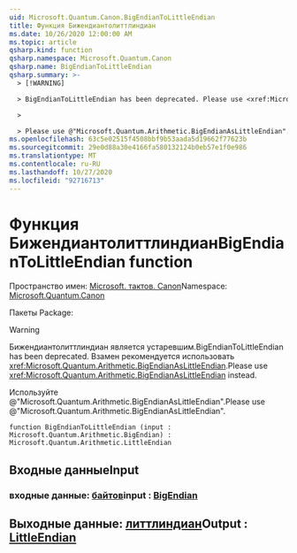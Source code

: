 ```yaml
---
uid: Microsoft.Quantum.Canon.BigEndianToLittleEndian
title: Функция Бижендиантолиттлиндиан
ms.date: 10/26/2020 12:00:00 AM
ms.topic: article
qsharp.kind: function
qsharp.namespace: Microsoft.Quantum.Canon
qsharp.name: BigEndianToLittleEndian
qsharp.summary: >-
  > [!WARNING]

  > BigEndianToLittleEndian has been deprecated. Please use <xref:Microsoft.Quantum.Arithmetic.BigEndianAsLittleEndian> instead.

  >

  > Please use @"Microsoft.Quantum.Arithmetic.BigEndianAsLittleEndian".
ms.openlocfilehash: 63c5e02515f4508bbf9b53aada5d19662f77623b
ms.sourcegitcommit: 29e0d88a30e4166fa580132124b0eb57e1f0e986
ms.translationtype: MT
ms.contentlocale: ru-RU
ms.lasthandoff: 10/27/2020
ms.locfileid: "92716713"
---
```

# <a name="bigendiantolittleendian-function"></a><span data-ttu-id="fef4f-102">Функция Бижендиантолиттлиндиан</span><span class="sxs-lookup"><span data-stu-id="fef4f-102">BigEndianToLittleEndian function</span></span>

<span data-ttu-id="fef4f-103">Пространство имен: [Microsoft. тактов. Canon](xref:Microsoft.Quantum.Canon)</span><span class="sxs-lookup"><span data-stu-id="fef4f-103">Namespace: [Microsoft.Quantum.Canon](xref:Microsoft.Quantum.Canon)</span></span>

<span data-ttu-id="fef4f-104">Пакеты [](https://nuget.org/packages/)</span><span class="sxs-lookup"><span data-stu-id="fef4f-104">Package: [](https://nuget.org/packages/)</span></span>


> [!WARNING]
> <span data-ttu-id="fef4f-105">Бижендиантолиттлиндиан является устаревшим.</span><span class="sxs-lookup"><span data-stu-id="fef4f-105">BigEndianToLittleEndian has been deprecated.</span></span> <span data-ttu-id="fef4f-106">Взамен рекомендуется использовать <xref:Microsoft.Quantum.Arithmetic.BigEndianAsLittleEndian>.</span><span class="sxs-lookup"><span data-stu-id="fef4f-106">Please use <xref:Microsoft.Quantum.Arithmetic.BigEndianAsLittleEndian> instead.</span></span>
>
> <span data-ttu-id="fef4f-107">Используйте @"Microsoft.Quantum.Arithmetic.BigEndianAsLittleEndian".</span><span class="sxs-lookup"><span data-stu-id="fef4f-107">Please use @"Microsoft.Quantum.Arithmetic.BigEndianAsLittleEndian".</span></span>



```qsharp
function BigEndianToLittleEndian (input : Microsoft.Quantum.Arithmetic.BigEndian) : Microsoft.Quantum.Arithmetic.LittleEndian
```


## <a name="input"></a><span data-ttu-id="fef4f-108">Входные данные</span><span class="sxs-lookup"><span data-stu-id="fef4f-108">Input</span></span>

### <a name="input--bigendian"></a><span data-ttu-id="fef4f-109">входные данные: [байтов](xref:Microsoft.Quantum.Arithmetic.BigEndian)</span><span class="sxs-lookup"><span data-stu-id="fef4f-109">input : [BigEndian](xref:Microsoft.Quantum.Arithmetic.BigEndian)</span></span>





## <a name="output--littleendian"></a><span data-ttu-id="fef4f-110">Выходные данные: [литтлиндиан](xref:Microsoft.Quantum.Arithmetic.LittleEndian)</span><span class="sxs-lookup"><span data-stu-id="fef4f-110">Output : [LittleEndian](xref:Microsoft.Quantum.Arithmetic.LittleEndian)</span></span>

